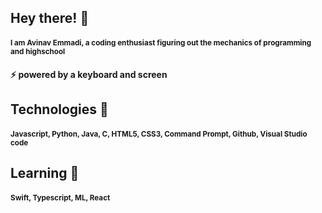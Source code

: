 ## Hey there! 👋
#### <sub>I am Avinav Emmadi, a coding enthusiast figuring out the mechanics of programming and highschool
#### ⚡ powered by a keyboard and screen</sub>
###
## **Technologies 💬**
#### <sub>Javascript, Python, Java, C, HTML5, CSS3, Command Prompt, Github, Visual Studio code</sub>
###
## **Learning 🌱**
#### <sub>Swift, Typescript, ML, React</sub>
###
<!--
**aviemmadi/aviemmadi** is a ✨ _special_ ✨ repository because its `README.md` (this file) appears on your GitHub profile.

Here are some ideas to get you started:

- 🔭 I’m currently working on ...
- 🌱 I’m currently learning ...
- 👯 I’m looking to collaborate on ...
- 🤔 I’m looking for help with ...
- 💬 Ask me about ...
- 📫 How to reach me: ...
- 😄 Pronouns: ...
- ⚡ Fun fact: ...
-->
